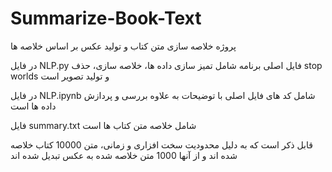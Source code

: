 # Summarize-Book-Text
پروژه خلاصه سازی متن کتاب و تولید عکس بر اساس خلاصه ها

در فایل NLP.py فایل اصلی برنامه شامل تمیز سازی داده ها، خلاصه سازی، حذف stop worlds و تولید تصویر است

در فایل NLP.ipynb شامل کد های فایل اصلی با توضیحات به علاوه بررسی و پردازش داده ها است

فایل summary.txt شامل خلاصه متن کتاب ها است

قابل ذکر است که به دلیل محدودیت سخت افزاری و زمانی، متن 10000 کتاب خلاصه شده اند و از آنها 1000 متن خلاصه شده به عکس تبدیل شده اند
